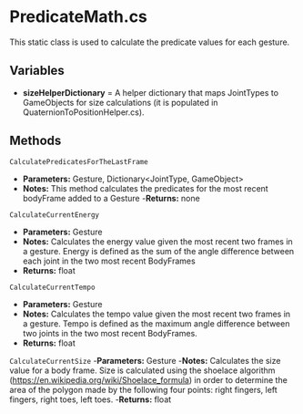 # PredicateMath.cs

This static class is used to calculate the predicate values for each gesture. 

## Variables
- **sizeHelperDictionary** = A helper dictionary that maps JointTypes to GameObjects for size calculations (it is populated in QuaternionToPositionHelper.cs).

## Methods
```CalculatePredicatesForTheLastFrame```
- **Parameters:** Gesture, Dictionary<JointType, GameObject>
- **Notes:** This method calculates the predicates for the most recent bodyFrame added to a Gesture
-**Returns:** none

```CalculateCurrentEnergy```
- **Parameters:** Gesture
- **Notes:** Calculates the energy value given the most recent two frames in a gesture. Energy is defined as the sum of the angle difference between each joint in the two most recent BodyFrames
- **Returns:** float

```CalculateCurrentTempo```
- **Parameters:** Gesture
- **Notes:** Calculates the tempo value given the most recent two frames in a gesture. Tempo is defined as the maximum angle difference between two joints in the two most recent BodyFrames.
- **Returns:** float

```CalculateCurrentSize```
-**Parameters:** Gesture
-**Notes:** Calculates the size value for a body frame. Size is calculated using the shoelace algorithm (https://en.wikipedia.org/wiki/Shoelace_formula) in order to determine the area of the polygon made by the following four points: right fingers, left fingers, right toes, left toes.
-**Returns:** float
